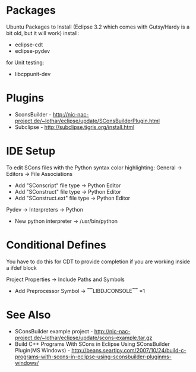 # Packages

Ubuntu Packages to Install (Eclipse 3.2 which comes with Gutsy/Hardy is
a bit old, but it will work) install:

  - eclipse-cdt
  - eclipse-pydev

for Unit testing:

  - libcppunit-dev

# Plugins

  - SconsBuilder -
    <http://nic-nac-project.de/~lothar/eclipse/update/SConsBuilderPlugin.html>
  - Subclipse - <http://subclipse.tigris.org/install.html>

# IDE Setup

To edit SCons files with the Python syntax color highlighting: General
-\> Editors -\> File Associations

  - Add "SConscript" file type -\> Python Editor
  - Add "SConstruct" file type -\> Python Editor
  - Add "SConstruct.ext" file type -\> Python Editor

Pydev -\> Interpreters -\> Python

  - New python interpreter -\> /usr/bin/python

# Conditional Defines

You have to do this for CDT to provide completion if you are working
inside a ifdef block

Project Properties -\> Include Paths and Symbols

  - Add Preprocessor Symbol -\> ‾‾LIBDJCONSOLE‾‾ =1

# See Also

  - SConsBuilder example project -
    <http://nic-nac-project.de/~lothar/eclipse/update/scons-example.tar.gz>
  - Build C++ Programs With SCons in Eclipse Using SConsBuilder
    Plugin(MS Windows) -
    <http://beans.seartipy.com/2007/10/24/build-c-programs-with-scons-in-eclipse-using-sconsbuilder-pluginms-windows/>
